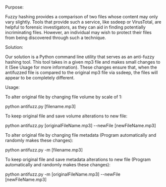 Purpose:

Fuzzy hashing provides a comparison of two files whose content may only vary slightly.  Tools that provide such a service, like ssdeep or VirusTotal, are helpful to forensic investigators, as they can aid in finding potentially incriminating files.  However, an individual may wish to protect their files from being discovered through such a technique.



Solution:

Our solution is a Python command line utility that serves as an anti-fuzzy hashing tool.  This tool takes in a given mp3 file and makes small changes to it (See Usage for more information).  These changes ensure that, when the antifuzzed file is compared to the original mp3 file via ssdeep, the files will appear to be completely different.



Usage:


To alter original file by changing file volume by scale of 1:

python antifuzz.py [filename.mp3]



To keep original file and save volume alterations to new file:

python antifuzz.py [originalFileName.mp3] --newFile [newFileName.mp3]



To alter original file by changing file metadata (Program automatically and randomly makes these changes):

python antifuzz.py -m [filename.mp3]



To keep original file and save metadata alterations to new file (Program automatically and randomly makes these changes):

python antifuzz.py -m [originalFileName.mp3] --newFile [newFileName.mp3]
